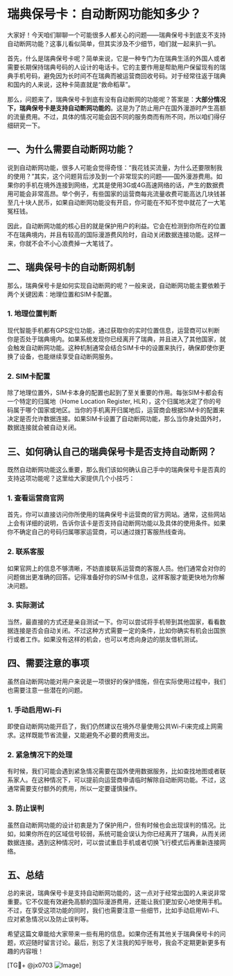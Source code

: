 # 瑞典保号卡：自动断网功能知多少？

大家好！今天咱们聊聊一个可能很多人都关心的问题——瑞典保号卡到底支不支持自动断网功能？这事儿看似简单，但其实涉及不少细节，咱们就一起来扒一扒。

首先，什么是瑞典保号卡呢？简单来说，它是一种专门为在瑞典生活的外国人或者需要长期保持瑞典号码的人设计的电话卡。它的主要作用是帮助用户保留现有的瑞典手机号码，避免因为长时间不在瑞典而被运营商回收号码。对于经常往返于瑞典和国内的人来说，这种卡简直就是“救命稻草”。

那么，问题来了，瑞典保号卡到底有没有自动断网的功能呢？答案是：**大部分情况下，瑞典保号卡是支持自动断网功能的**。这是为了防止用户在国外漫游时产生高额的流量费用。不过，具体的情况可能会因不同的服务商而有所不同，所以咱们得仔细研究一下。

## 一、为什么需要自动断网功能？

说到自动断网功能，很多人可能会觉得奇怪：“我花钱买流量，为什么还要限制我的使用？”其实，这个问题背后涉及到一个非常现实的问题——国外漫游费用。如果你的手机在境外连接到网络，尤其是使用3G或4G高速网络的话，产生的数据费用可能会非常高昂。举个例子，有些国家的运营商每兆流量收费可能高达几块钱甚至几十块人民币，如果自动断网功能没有开启，你可能在不知不觉中就花了一大笔冤枉钱。

因此，自动断网功能的核心目的就是保护用户的利益。它会在检测到你所在的位置不在瑞典境内，并且有较高的国际漫游费风险时，自动关闭数据连接功能。这样一来，你就不会不小心浪费掉一大笔钱了。

## 二、瑞典保号卡的自动断网机制

那么，瑞典保号卡是如何实现自动断网的呢？一般来说，自动断网功能主要依赖于两个关键因素：地理位置和SIM卡配置。

### 1. 地理位置判断

现代智能手机都有GPS定位功能，通过获取你的实时位置信息，运营商可以判断你是否处于瑞典境内。如果系统发现你已经离开了瑞典，并且进入了其他国家，就会触发自动断网功能。这种机制通常会结合SIM卡中的设置来执行，确保即使你更换了设备，也能继续享受自动断网服务。

### 2. SIM卡配置

除了地理位置外，SIM卡本身的配置也起到了至关重要的作用。每张SIM卡都会有一个特定的归属地（Home Location Register, HLR），这个归属地决定了你的号码属于哪个国家或地区。当你的手机离开归属地后，运营商会根据SIM卡的配置来决定是否允许数据连接。如果SIM卡设置了自动断网功能，那么当你身处国外时，数据连接就会被自动关闭。

## 三、如何确认自己的瑞典保号卡是否支持自动断网？

既然自动断网功能这么重要，那么我们该如何确认自己手中的瑞典保号卡是否真的支持这项功能呢？这里给大家提供几个小技巧：

### 1. 查看运营商官网

首先，你可以直接访问你所使用的瑞典保号卡运营商的官方网站。通常，这些网站上会有详细的说明，告诉你该卡是否支持自动断网功能以及具体的使用条件。如果你不确定自己的号码归属哪家运营商，可以通过拨打客服热线查询。

### 2. 联系客服

如果官网上的信息不够清晰，不妨直接联系运营商的客服人员。他们通常会对你的问题做出更准确的回答。记得准备好你的SIM卡信息，这样客服才能更快地为你解决问题。

### 3. 实际测试

当然，最直接的方式还是亲自测试一下。你可以尝试将手机带到其他国家，看看数据连接是否会自动关闭。不过这种方式需要一定的条件，比如你确实有机会出国旅行或者工作。如果没有这样的机会，也可以考虑向身边的朋友借机测试。

## 四、需要注意的事项

虽然自动断网功能对用户来说是一项很好的保护措施，但在实际使用过程中，我们也需要注意一些潜在的问题。

### 1. 手动启用Wi-Fi

即使自动断网功能开启了，我们仍然建议在境外尽量使用公共Wi-Fi来完成上网需求。这样既能节省流量，又能避免不必要的费用支出。

### 2. 紧急情况下的处理

有时候，我们可能会遇到紧急情况需要在国外使用数据服务，比如查找地图或者联系家人。在这种情况下，可以提前向运营商申请临时解除自动断网功能。不过，这通常需要支付额外的费用，所以一定要谨慎操作。

### 3. 防止误判

虽然自动断网功能的设计初衷是为了保护用户，但有时候也会出现误判的情况。比如，如果你所在的区域信号较弱，系统可能会误认为你已经离开了瑞典，从而关闭数据连接。遇到这种情况时，可以尝试重启手机或者切换飞行模式后再重新连接网络。

## 五、总结

总的来说，瑞典保号卡是支持自动断网功能的，这一点对于经常出国的人来说非常重要。它不仅能有效避免高额的国际漫游费用，还能让我们更加安心地使用手机。不过，在享受这项功能的同时，我们也需要注意一些细节，比如手动启用Wi-Fi、应对紧急情况以及防止误判等。

希望这篇文章能给大家带来一些有用的信息。如果你还有其他关于瑞典保号卡的问题，欢迎随时留言讨论。最后，别忘了关注我的知乎账号，我会不定期更新更多有趣的内容哦！

[TG💪+ @jx0703 ![Image](https://github.com/user-attachments/assets/dbca1d08-cadb-493c-b0ec-ad6f7a83f270)]